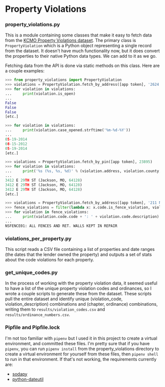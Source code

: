 # Property Violations

### property_violations.py
This is a module containing some classes that make it easy to fetch data from the [KCMO Property Violations dataset](https://data.kcmo.org/Housing/Property-Violations/nhtf-e75a). The primary class is `PropertyViolation` which is a Python object representing a single record from the dataset. It doesn't have much functionality now, but it does convert the properties to their native Python data types. We can add to it as we go.

Fetching data from the API is done via static methods on this class. Here are a couple examples:

```python
>>> from property_violations import PropertyViolation
>>> violations = PropertyViolation.fetch_by_address([app token], '2624 Kensington Ave')
>>> for violation in violations:
...     print(violation.is_open)
...
False
False
False
[etc.]

>>> for violation in violations:
...     print(violation.case_opened.strftime('%m-%d-%Y'))
...
05-19-2014
08-15-2012
05-19-2014
[etc.]

>>> violations = PropertyViolation.fetch_by_pin([app token], 23895)
>>> for violation in violations:
...     print('%s (%s, %s, %d)' % (violation.address, violation.county, violation.state, violation.zip_code))
...
3412 E 29TH ST (Jackson, MO, 64128)
3412 E 29TH ST (Jackson, MO, 64128)
3412 E 29TH ST (Jackson, MO, 64128)
[etc.]

>>> violations = PropertyViolation.fetch_by_address([app token], '211 N Askew Ave')
>>> fence_violations = filter(lambda x: x.code.is_fence_violation, violations)
>>> for violation in fence_violations:
...     print(violation.code.code + ': ' + violation.code.description)
...
NSFENCE01: ALL FENCES AND RET. WALLS KEPT IN REPAIR
```

### violations_per_property.py
This script reads a CSV file containing a list of properties and date ranges (the dates that the lender owned the property) and outputs a set of stats about the code violations for each property.

### get_unique_codes.py
In the process of working with the property violation data, it seemed useful to have a list of the unique property violation codes and ordinances, so I wrote a couple scripts to generate these from the dataset. These scripts pull the entire dataset and identify unique (violation_code, violation_description) combinations and (chapter, ordinance) combinations, writing them to `results/violation_codes.csv` and `results/ordinance_numbers.csv`.

### Pipfile and Pipfile.lock
I'm not too familiar with `pipenv` but I used it in this project to create a virtual environment, and committed these files. I'm pretty sure that if you have `pipenv`, you can run `pipenv install` from the property_violations directory to create a virtual environment for yourself from these files, then `pipenv shell` to run in that environment. If that's not working, the requirements currently are:
* [sodapy](https://pypi.org/project/sodapy/)
* [python-dateutil](https://pypi.org/project/python-dateutil/)
